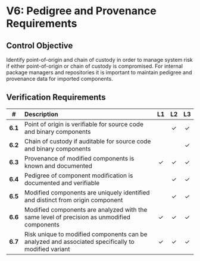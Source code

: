 # V6: Pedigree and Provenance Requirements

## Control Objective

Identify point-of-origin and chain of custody in order to manage system risk if either point-of-origin or 
chain of custody is compromised. For internal package managers and repositories it is important to maintain
pedigree and provenance data for imported components.

## Verification Requirements

| # | Description | L1 | L2 | L3 |
| :---: | :--- | :---: | :---: | :---: |
| **6.1** | Point of origin is verifiable for source code and binary components |  | ✓ | ✓ |
| **6.2** | Chain of custody if auditable for source code and binary components |  |  | ✓ |
| **6.3** | Provenance of modified components is known and documented | ✓ | ✓ | ✓ |
| **6.4** | Pedigree of component modification is documented and verifiable | | ✓ | ✓ |
| **6.5** | Modified components are uniquely identified and distinct from origin component | | ✓ | ✓ |
| **6.6** | Modified components are analyzed with the same level of precision as unmodified components | ✓ | ✓ | ✓ |
| **6.7** | Risk unique to modified components can be analyzed and associated specifically to modified variant | ✓ | ✓ | ✓ |

<div style="page-break-after: always; visibility: hidden">
\newpage
</div>
